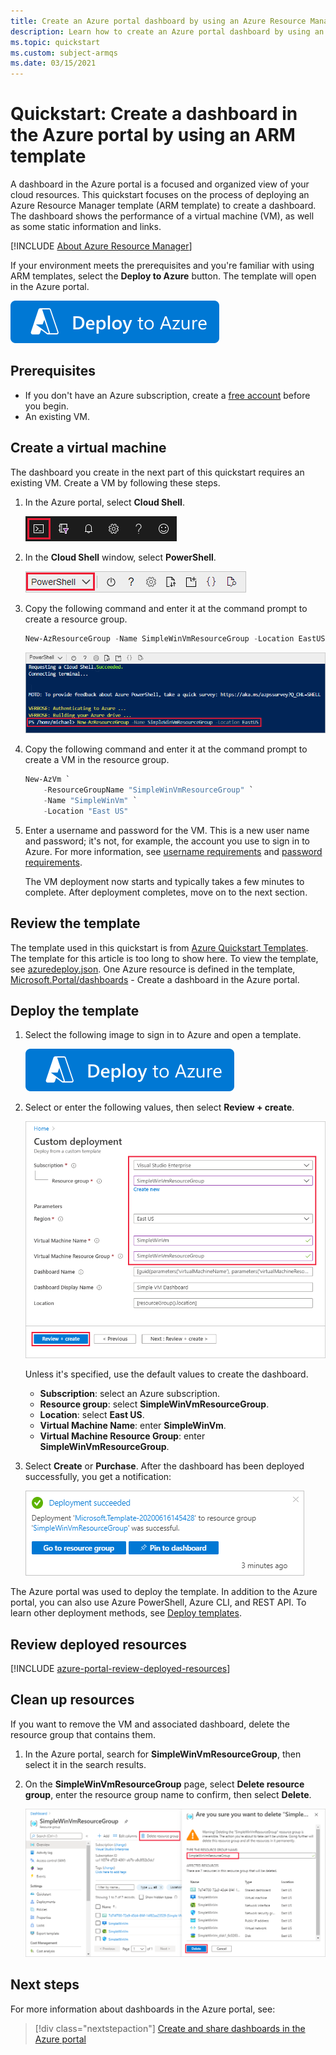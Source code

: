```yaml
---
title: Create an Azure portal dashboard by using an Azure Resource Manager template
description: Learn how to create an Azure portal dashboard by using an Azure Resource Manager template.
ms.topic: quickstart
ms.custom: subject-armqs
ms.date: 03/15/2021
---
```


# Quickstart: Create a dashboard in the Azure portal by using an ARM template

A dashboard in the Azure portal is a focused and organized view of your cloud resources. This quickstart focuses on the process of deploying an Azure Resource Manager template (ARM template) to create a dashboard. The dashboard shows the performance of a virtual machine (VM), as well as some static information and links.

[!INCLUDE [About Azure Resource Manager](../../includes/resource-manager-quickstart-introduction.md)]

If your environment meets the prerequisites and you're familiar with using ARM templates, select the **Deploy to Azure** button. The template will open in the Azure portal.

[![Deploy to Azure](../media/template-deployments/deploy-to-azure.svg)](https://portal.azure.com/#create/Microsoft.Template/uri/https%3A%2F%2Fraw.githubusercontent.com%2FAzure%2Fazure-quickstart-templates%2Fmaster%2Fquickstarts%2Fmicrosoft.portal%2Fazure-portal-dashboard%2Fazuredeploy.json)

## Prerequisites

- If you don't have an Azure subscription, create a [free account](https://azure.microsoft.com/free/?WT.mc_id=A261C142F) before you begin.
- An existing VM.

## Create a virtual machine

The dashboard you create in the next part of this quickstart requires an existing VM. Create a VM by following these steps.

1. In the Azure portal, select **Cloud Shell**.

    ![Select Cloud shell from the Azure portal ribbon](media/quick-create-template/cloud-shell.png)

1. In the **Cloud Shell** window, select **PowerShell**.

    ![Select PowerShell in the terminal window](media/quick-create-template/powershell.png)

1. Copy the following command and enter it at the command prompt to create a resource group.

    ```powershell
    New-AzResourceGroup -Name SimpleWinVmResourceGroup -Location EastUS
    ```

    ![Copy a command into the command prompt](media/quick-create-template/command-prompt.png)

1. Copy the following command and enter it at the command prompt to create a VM in the resource group.

    ```powershell
    New-AzVm `
        -ResourceGroupName "SimpleWinVmResourceGroup" `
        -Name "SimpleWinVm" `
        -Location "East US" 
    ```

1. Enter a username and password for the VM. This is a new user name and password; it's not, for example, the account you use to sign in to Azure. For more information, see [username requirements](../virtual-machines/windows/faq.yml#what-are-the-username-requirements-when-creating-a-vm-) and [password requirements](../virtual-machines/windows/faq.yml#what-are-the-password-requirements-when-creating-a-vm-).

    The VM deployment now starts and typically takes a few minutes to complete. After deployment completes, move on to the next section.

## Review the template

The template used in this quickstart is from [Azure Quickstart Templates](https://azure.microsoft.com/resources/templates/azure-portal-dashboard/). The template for this article is too long to show here. To view the template, see [azuredeploy.json](https://raw.githubusercontent.com/Azure/azure-quickstart-templates/master/quickstarts/microsoft.portal/azure-portal-dashboard/azuredeploy.json). One Azure resource is defined in the template, [Microsoft.Portal/dashboards](/azure/templates/microsoft.portal/dashboards) - Create a dashboard in the Azure portal.

## Deploy the template

1. Select the following image to sign in to Azure and open a template.

    [![Deploy to Azure](../media/template-deployments/deploy-to-azure.svg)](https://portal.azure.com/#create/Microsoft.Template/uri/https%3A%2F%2Fraw.githubusercontent.com%2FAzure%2Fazure-quickstart-templates%2Fmaster%2Fquickstarts%2Fmicrosoft.portal%2Fazure-portal-dashboard%2Fazuredeploy.json)

1. Select or enter the following values, then select **Review + create**.

    ![ARM template, create dashboard, deploy portal](media/quick-create-template/create-dashboard-using-template-portal.png)

    Unless it's specified, use the default values to create the dashboard.

    * **Subscription**: select an Azure subscription.
    * **Resource group**: select **SimpleWinVmResourceGroup**.
    * **Location**: select **East US**.
    * **Virtual Machine Name**: enter **SimpleWinVm**.
    * **Virtual Machine Resource Group**: enter **SimpleWinVmResourceGroup**.

1. Select **Create** or **Purchase**. After the dashboard has been deployed successfully, you get a notification:

    ![ARM template, create dashboard, deploy portal notification](media/quick-create-template/resource-manager-template-portal-deployment-notification.png)

The Azure portal was used to deploy the template. In addition to the Azure portal, you can also use Azure PowerShell, Azure CLI, and REST API. To learn other deployment methods, see [Deploy templates](../azure-resource-manager/templates/deploy-powershell.md).

## Review deployed resources

[!INCLUDE [azure-portal-review-deployed-resources](../../includes/azure-portal-review-deployed-resources.md)]

## Clean up resources

If you want to remove the VM and associated dashboard, delete the resource group that contains them.

1. In the Azure portal, search for **SimpleWinVmResourceGroup**, then select it in the search results.

1. On the **SimpleWinVmResourceGroup** page, select **Delete resource group**, enter the resource group name to confirm, then select **Delete**.

    ![Delete resource group](media/quick-create-template/delete-resource-group.png)

## Next steps

For more information about dashboards in the Azure portal, see:

> [!div class="nextstepaction"]
> [Create and share dashboards in the Azure portal](azure-portal-dashboards.md)
